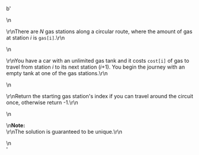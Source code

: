 b'<div class="question-description">\n<p><p>\r\nThere are <i>N</i> gas stations along a circular route, where the amount of gas at station <i>i</i> is <code>gas[i]</code>.\r\n</p>\n<p>\r\nYou have a car with an unlimited gas tank and it costs <code>cost[i]</code> of gas to travel from station <i>i</i> to its next station (<i>i</i>+1). You begin the journey with an empty tank at one of the gas stations.\r\n</p>\n<p>\r\nReturn the starting gas station\'s index if you can travel around the circuit once, otherwise return -1.\r\n</p>\n<p>\n<b>Note:</b><br/>\r\nThe solution is guaranteed to be unique.\r\n</p></p>\n</div>'
